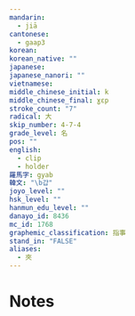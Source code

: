 ```yaml
---
mandarin:
  - jiā
cantonese:
  - gaap3
korean:
korean_native: ""
japanese:
japanese_nanori: ""
vietnamese:
middle_chinese_initial: k
middle_chinese_final: ɣɛp
stroke_count: "7"
radical: 大
skip_number: 4-7-4
grade_level: 名
pos: ""
english:
  - clip
  - holder
羅馬字: gyab
韓文: "\b걉"
joyo_level: ""
hsk_level: ""
hanmun_edu_level: ""
danayo_id: 8436
mc_id: 1768
graphemic_classification: 指事
stand_in: "FALSE"
aliases:
  - 夾
---
```


# Notes
